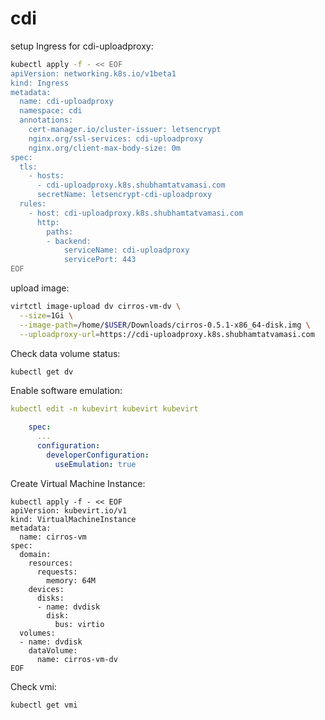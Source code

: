 # cdi

setup Ingress for cdi-uploadproxy:
```bash
kubectl apply -f - << EOF
apiVersion: networking.k8s.io/v1beta1
kind: Ingress
metadata:
  name: cdi-uploadproxy
  namespace: cdi
  annotations:
    cert-manager.io/cluster-issuer: letsencrypt
    nginx.org/ssl-services: cdi-uploadproxy
    nginx.org/client-max-body-size: 0m
spec:
  tls:
    - hosts:
      - cdi-uploadproxy.k8s.shubhamtatvamasi.com
      secretName: letsencrypt-cdi-uploadproxy
  rules:
    - host: cdi-uploadproxy.k8s.shubhamtatvamasi.com
      http:
        paths:
        - backend:
            serviceName: cdi-uploadproxy
            servicePort: 443
EOF
```

upload image:
```bash
virtctl image-upload dv cirros-vm-dv \
  --size=1Gi \
  --image-path=/home/$USER/Downloads/cirros-0.5.1-x86_64-disk.img \
  --uploadproxy-url=https://cdi-uploadproxy.k8s.shubhamtatvamasi.com
```

Check data volume status:
```bash
kubectl get dv
```

Enable software emulation:
```yaml
kubectl edit -n kubevirt kubevirt kubevirt

    spec:
      ...
      configuration:
        developerConfiguration:
          useEmulation: true
```

Create Virtual Machine Instance:
```
kubectl apply -f - << EOF
apiVersion: kubevirt.io/v1
kind: VirtualMachineInstance
metadata:
  name: cirros-vm
spec:
  domain:
    resources:
      requests:
        memory: 64M
    devices:
      disks:
      - name: dvdisk
        disk:
          bus: virtio
  volumes:
  - name: dvdisk
    dataVolume:
      name: cirros-vm-dv
EOF
```

Check vmi:
```bash
kubectl get vmi
```

